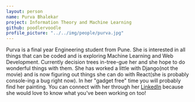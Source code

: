 ```yaml
---
layout: person
name: Purva Bhalekar
project: Information Theory and Machine Learning
github: poodlervoodle
profile_picture: "../../img/people/purva.jpg"
---
```

Purva is a final year Engineering student from Pune.
She is interested in all things that can be coded and is exploring Machine Learning and Web Development.
Currently decision trees in-tree-gue her and she hope to do wonderful things with them. She has worked a little with Django(not the movie) and is now figuring out things she can do with React(she is probably console-ing a bug right now).
In her "gadget free" time you will probably find her painting.
You can connect with her through her [LinkedIn](https://www.linkedin.com/in/purva-bhalekar-03432918b/) because she would love to know what you've been working on too!
